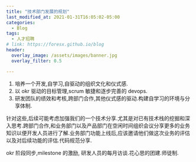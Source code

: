 ```yaml
---
title: "技术部门发展的规划"
last_modified_at: 2021-01-31T16:05:02-05:00
categories:
  - Blog
tags:
  - 人才招聘
# link: https://foresx.github.io/blog
header:
  overlay_image: /assets/images/banner.jpg
  overlay_filter: 0.5

---
```


1. 培养一个开发,自学习,自驱动的组织文化和仪式感.
2. 以 okr 驱动的目标管理,scrum 敏捷和逐步完善的 devops.
3. 研发团队的绩效和考核,跨部门合作,其他仪式感的驱动.构建自学习的环境与分享体制.

针对这些,后续可能考虑加强我们的一个技术分享.尤其是对已有技术栈的挖掘和深入思考.跨部门合作,和业务部门以及产品部门在空闲时间组织会议分享更多的业务知识以便开发人员进行了解.业务部门功能上线后,应该邀请他们做这次业务的评估以及对后续功能的评估.代码规范分享.

okr 阶段同步,milestone 的激励, 研发人员的每月访谈.花心思的团建.师徒制.